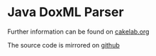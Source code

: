 # Java DoxML Parser


Further information can be found on [cakelab.org](http://homac.cakelab.org/projects/jdoxml/index.html)


The source code is mirrored on [github](https://github.com/homacs/org.cakelab.jdoxml)